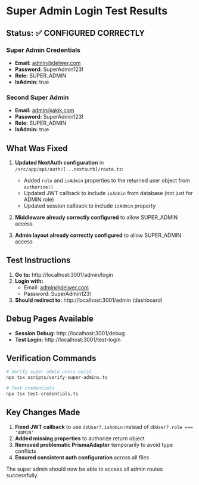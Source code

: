 # Super Admin Login Test Results

## Status: ✅ CONFIGURED CORRECTLY

### Super Admin Credentials
- **Email:** admin@delwer.com
- **Password:** SuperAdmin123!
- **Role:** SUPER_ADMIN  
- **IsAdmin:** true

### Second Super Admin
- **Email:** admin@akik.com
- **Password:** SuperAdmin123!
- **Role:** SUPER_ADMIN
- **IsAdmin:** true

## What Was Fixed

1. **Updated NextAuth configuration** in `/src/app/api/auth/[...nextauth]/route.ts`:
   - Added `role` and `isAdmin` properties to the returned user object from `authorize()`
   - Updated JWT callback to include `isAdmin` from database (not just for ADMIN role)
   - Updated session callback to include `isAdmin` property

2. **Middleware already correctly configured** to allow SUPER_ADMIN access

3. **Admin layout already correctly configured** to allow SUPER_ADMIN access

## Test Instructions

1. **Go to:** http://localhost:3001/admin/login
2. **Login with:**
   - Email: admin@delwer.com
   - Password: SuperAdmin123!
3. **Should redirect to:** http://localhost:3001/admin (dashboard)

## Debug Pages Available

- **Session Debug:** http://localhost:3001/debug
- **Test Login:** http://localhost:3001/test-login

## Verification Commands

```bash
# Verify super admin users exist
npx tsx scripts/verify-super-admins.ts

# Test credentials
npx tsx test-credentials.ts
```

## Key Changes Made

1. **Fixed JWT callback** to use `dbUser?.isAdmin` instead of `dbUser?.role === 'ADMIN'`
2. **Added missing properties** to authorize return object
3. **Removed problematic PrismaAdapter** temporarily to avoid type conflicts
4. **Ensured consistent auth configuration** across all files

The super admin should now be able to access all admin routes successfully.
